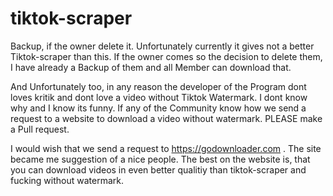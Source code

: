 # tiktok-scraper
Backup, if the owner delete it. Unfortunately currently it gives not a better Tiktok-scraper than this. If the owner comes so the decision to delete them, I have already a Backup of them and all Member can download that.

And Unfortunately too, in any reason the developer of the Program dont loves kritik and dont love a video without Tiktok Watermark. I dont know why and I know its funny. If any of the Community know how we send a request to a website to download a video without watermark. PLEASE make a Pull request. 

I would wish that we send a request to https://godownloader.com . The site became me suggestion of a nice people. The best on the website is, that you can download videos in even better qualitiy than tiktok-scraper and fucking without watermark.

